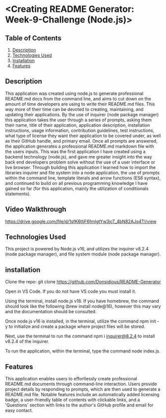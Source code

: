 # <Creating README Generator: Week-9-Challenge (Node.js)>

## Table of Contents
 1. [Description](#description)
 2. [Technologies Used](#technologies-used)
 3. [Installation](#installation)
 4. [Features](#features)

## Description

This application was created using node.js to generate professional README.md docs from the command line, and aims to cut down on the amount of time developers are using to write their README.md files. This way more of their time can be devoted to creating, maintaining, and updating their applications. By the use of inquirer (node package manager) this application takes the user through a series of prompts, asking them their name, title of their application, application description, installation instructions, usage information, contribution guidelines, test instructions, what type of license they want their application to be covered under, as well as their GitHub handle, and primary email. Once all prompts are answered, the application generates a professional README.md markdown file with the users inputs. This was the first application I have created using a backend technology (node.js), and gave me greater insight into the way back end developers problem solve without the use of a user interface or live browser. Through building this application I learned how to import the libraries inquirer and file system into a node application, the use of prompts within the command line, template literals and arrow functions (ES6 syntax), and continued to build on all previous programming knowledge I have gained so far (for this application, mainly the utilization of conditionals statements).

## Video Walkthrough

https://drive.google.com/file/d/1sfK6tIjF6fmIgtYw3jcT_4bN82AJo4Tl/view

## Technologies Used

This project is powered by Node.js v16, and utilizes the inquirer v8.2.4 (node package manager), and file system module (node package manager).

## installation

Clone the repo: git clone https://github.com/Donsidious/README-Generator

Open in VS Code. If you do not have VS code you must install it.

Using the terminal, install node.js v16. If you have homebrew, the command should look like the following (brew install node@16), however this may vary and the documentation should be consulted.

Once node.js v16 is installed, in the terminal, utilize the command npm init -y to initialize and create a package where project files will be stored.

Next, use the terminal to run the command npm i inquirer@8.2.4 to install v8.2.4 of the inquirer.

To run the application, within the terminal, type the command node index.js.


## Features

This application enables users to effortlessly create professional README.md documents through command-line interaction. Users provide project details by responding to prompts, which are then used to generate a README.md file. Notable features include an automatically added licensing badge, a user-friendly table of contents with clickable links, and a 'Questions' section with links to the author's GitHub profile and email for easy contact.

